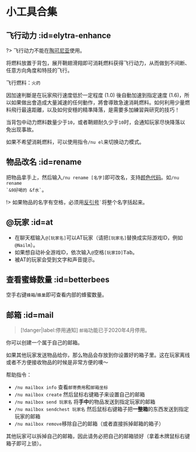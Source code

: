 # 小工具合集

## 飞行动力 :id=elytra-enhance

?> 飞行动力不能在[陶可尼亚](../mc-servers/mew.md)使用。

将燃料放置于背包，展开鞘翅滑翔即可消耗燃料获得飞行动力，从而做到不间断、任意方向角度和特技的飞行。

飞行燃料：`火药`

因加速判斷是在玩家飛行速度低於一定程度 (1.0) 後自動加速到指定速度 (1.6)，所以如果做出會造成大量減速的任何動作，將會導致急速消耗燃料。如何利用少量燃料飛行最遠距離，以及如何安穩的精準降落，是需要多加練習與研究的技巧！

当背包中动力燃料数量少于`10`，或者鞘翅耐久少于`10`时，会通知玩家尽快降落以免出现事故。

如果不希望消耗燃料，可以使用指令`/nu el`来切换动力模式。

## 物品改名 :id=rename

把物品拿手上，然后输入`/nu rename [名字]`即可改名，支持[颜色代码](/plugins/chatutil.md)。如<code>/nu rename \`&9好喝的 &f水\`</code>。

!> 如果物品的名字有空格，必须用[反引号](https://w.wiki/83g)<code>`</code>将整个名字括起来。

## @玩家 :id=at

- 在聊天框输入`@[玩家名]`可以AT玩家（请把`[玩家名]`替换成实际游戏ID，例如`@Nailm`）。
- 如果想自动补全游戏ID，依次输入`@`<kbd>空格</kbd>`[玩家ID]`<kbd>Tab</kbd>。
- 被AT的玩家会受到文字和声音提示。

## 查看蜜蜂数量 :id=betterbees

<kbd>空手</kbd><kbd>右键</kbd>`蜂箱`/`蜂巢`即可查看内部的蜂蜜数量。

## 邮箱 :id=mail

> [!danger|label:停用通知]
> `邮箱`功能已于2020年4月停用。

你可以创建一个属于自己的邮箱。

如果其他玩家发送物品给你，那么物品会存放到你设置好的箱子里。这在玩家离线或者不方便接收物品的时候是非常方便的噢～

帮助指令：

- `/nu mailbox info` 查看`邮寄费用`和`邮箱坐标`
- `/nu mailbox create` 然后<kbd>鼠标右键</kbd>箱子来设置自己的邮箱
- `/nu mailbox send 玩家名` 将**手中**的物品发送到指定玩家的邮箱
- `/nu mailbox sendchest 玩家名` 然后<kbd>鼠标右键</kbd>箱子把**一整箱**的东西发送到指定玩家的邮箱
- `/nu mailbox remove`移除自己的邮箱（或者直接拆掉邮箱的箱子）

其他玩家可以拆掉自己的邮箱，因此请务必把自己的邮箱锁好（拿着木牌<kbd>鼠标右键</kbd>箱子即可上锁）。
